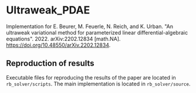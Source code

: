 # Ultraweak_PDAE
Implementation for E. Beurer, M. Feuerle, N. Reich, and K. Urban. "An ultraweak variational method for parameterized linear differential-algebraic equations". 2022. arXiv:2202.12834 [math.NA]. https://doi.org/10.48550/arXiv.2202.12834. 

## Reproduction of results
Executable files for reproducing the results of the paper are located in `rb_solver/scripts`.
The main implementation is located in `rb_solver/source`.
